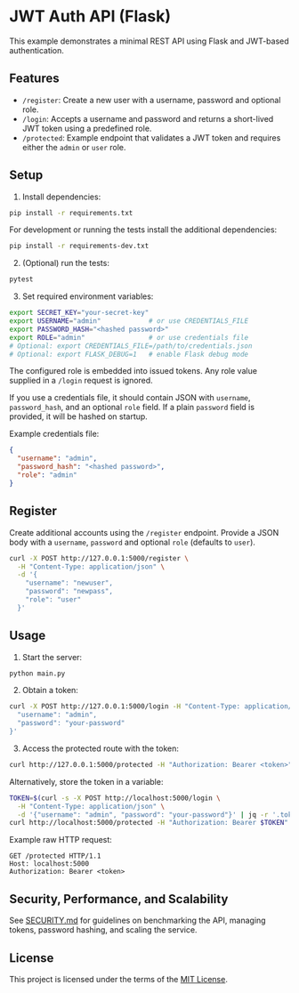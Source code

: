 # JWT Auth API (Flask)

This example demonstrates a minimal REST API using Flask and JWT-based authentication.

## Features

- `/register`: Create a new user with a username, password and optional role.
- `/login`: Accepts a username and password and returns a short-lived JWT token using a predefined role.
- `/protected`: Example endpoint that validates a JWT token and requires either the `admin` or `user` role.

## Setup

1. Install dependencies:

```bash
pip install -r requirements.txt
```

For development or running the tests install the additional dependencies:

```bash
pip install -r requirements-dev.txt
```

2. (Optional) run the tests:

```bash
pytest
```

3. Set required environment variables:

```bash
export SECRET_KEY="your-secret-key"
export USERNAME="admin"            # or use CREDENTIALS_FILE
export PASSWORD_HASH="<hashed password>"
export ROLE="admin"                # or use credentials file
# Optional: export CREDENTIALS_FILE=/path/to/credentials.json
# Optional: export FLASK_DEBUG=1   # enable Flask debug mode
```

The configured role is embedded into issued tokens. Any role value supplied in a
`/login` request is ignored.

If you use a credentials file, it should contain JSON with `username`, `password_hash`, and an optional `role` field. If a plain `password` field is provided, it will be hashed on startup.

Example credentials file:

```json
{
  "username": "admin",
  "password_hash": "<hashed password>",
  "role": "admin"
}
```

## Register

Create additional accounts using the `/register` endpoint. Provide a JSON body
with a `username`, `password` and optional `role` (defaults to `user`).

```bash
curl -X POST http://127.0.0.1:5000/register \
  -H "Content-Type: application/json" \
  -d '{
    "username": "newuser",
    "password": "newpass",
    "role": "user"
  }'
```

## Usage

1. Start the server:

```bash
python main.py
```

2. Obtain a token:

```bash
curl -X POST http://127.0.0.1:5000/login -H "Content-Type: application/json" -d '{
  "username": "admin",
  "password": "your-password"
}'
```

3. Access the protected route with the token:

```bash
curl http://127.0.0.1:5000/protected -H "Authorization: Bearer <token>"
```

Alternatively, store the token in a variable:

```bash
TOKEN=$(curl -s -X POST http://localhost:5000/login \
  -H "Content-Type: application/json" \
  -d '{"username": "admin", "password": "your-password"}' | jq -r '.token')
curl http://localhost:5000/protected -H "Authorization: Bearer $TOKEN"
```

Example raw HTTP request:

```http
GET /protected HTTP/1.1
Host: localhost:5000
Authorization: Bearer <token>
```

## Security, Performance, and Scalability

See [SECURITY.md](SECURITY.md) for guidelines on benchmarking the API, managing tokens, password hashing, and scaling the service.

## License

This project is licensed under the terms of the [MIT License](LICENSE).
